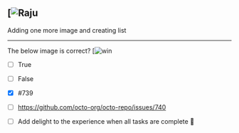 [![Raju](https://th.bing.com/th?id=OVFT.RF1REwMeVC6qkgWp8VbfHS&pid=News&w=500&h=500&c=14&rs=2&qlt=90&dpr=1.50)
-
Adding one more image and creating list
***
The below image is correct?
[![win](https://th.bing.com/th/id/OIF.RdMHFjGcRkgcRc2M3GlS0w?w=202&h=113&c=7&r=0&o=5&dpr=1.5&pid=1.7)
- [ ] True
- [ ] False

- [x] #739
- [ ] https://github.com/octo-org/octo-repo/issues/740
- [ ] Add delight to the experience when all tasks are complete :tada:

